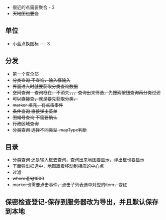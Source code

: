 * 很近的点需要聚合 - 3
* ~~天地图也要变~~

## 单位

* 小蓝点换图标 --- 3


## 分发

* 第一个查全部
* ~~分类查询 不查询，输入框输入~~
* ~~界面进入时就要获取分类查询数据~~
* ~~空间查询 - 查询框在，不消失，，，查询出来筛选，先搜索按钮查询再分类过滤~~
 * ~~可以直接查，就是要先获取分类，~~
 * ~~marker 填充，有点击事件~~
* ~~条件查询 直接弹出菜单~~
* ~~图幅号查询 不需要确认~~
* ~~行政区域查询~~
* ~~分类查询 选择不同类型-mapType判断~~

## 目录

* ~~分类查询 还是输入框去查询，查询出来地图要显示，弹出框也要显示~~
* 下面弹出框选中，地图跟着移动到相应的中心点
* 过滤
* ~~where语句1000~~
* ~~marker也需要点击事件，点击了列表选中对应的item，变红~~

## 保密检查登记-保存到服务器改为导出，并且默认保存到本地
